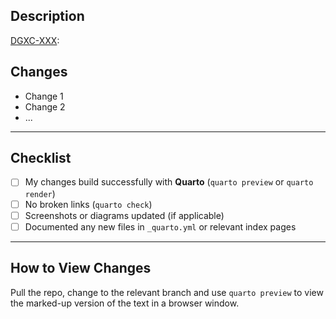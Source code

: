 ## Description

[DGXC-XXX](https://sydneyuni.atlassian.net/browse/DGXC-XXX): <Include a summary of the changes and how it relates to the JIRA ticket>

## Changes

- Change 1
- Change 2
- ...
---

## Checklist

- [ ] My changes build successfully with **Quarto** (`quarto preview` or `quarto render`)  
- [ ] No broken links (`quarto check`)
- [ ] Screenshots or diagrams updated (if applicable)  
- [ ] Documented any new files in `_quarto.yml` or relevant index pages  
---

## How to View Changes

Pull the repo, change to the relevant branch and use `quarto preview` to view the marked-up version of the text in a browser window.
